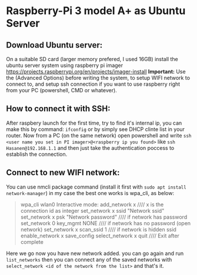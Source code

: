 # Raspberry-Pi 3 model A+ as Ubuntu Server

## Download Ubuntu server:
On a suitable SD card (larger memory prefered, I used 16GB) install the ubuntu server system using raspberry pi imager 
https://projects.raspberrypi.org/en/projects/imager-install
**Important:** Use the (Advanced Options) before writing the system, to setup WIFI network to connect to, and setup ssh connection if you want to use raspberry right from your PC (powershell, CMD or whatever).

## How to connect it with SSH:
After raspbery launch for the first time, try to find it's internal ip, you can make this by command: ```ifconfig``` or by simply see DHCP clinte list in your router.
Now from a PC (on the same network) open powershell and write ```ssh <user name you set in PI imager>@<raspberry ip you found>``` like ```ssh Hasanen@192.168.1.1``` and then just take the authentication poccess to establish the connection.

## Connect to new WIFI network:
You can use nmcli package command (install it first with ```sudo apt install network-manager```)
in my case the best one works is wpa_cli, as below:
>wpa_cli wlan0
Interactive mode:
>add_network
x                                     //// x is the connection id as integer
>set_network x ssid "Network ssid"
>set_network x psk "Network password" //// if network has password
>set_network 0 key_mgmt NONE          //// if network has no password (open network)
>set_network x scan_ssid 1            //// if network is hidden ssid
>enable_network x
>save_config
>select_network x
>quit                                 //// Exit after complete

Here we go now you have new network added.
you can go again and run ```list_networks``` then you can connect any of the saved networks with ```select_network <id of the network from the list>``` and that's it.

